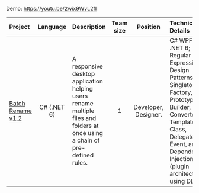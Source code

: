 Demo: https://youtu.be/2wix9WvL2fI

| Project | Language | Description | Team size | Position | Technical Details | Achievement | Time spent | Ending month |
| :-- | :-: | :-- | :-: | :-: | :-- | :-- | :-: | :-: |
| [Batch Rename v1.2](https://github.com/arren16/Projects-for-CV/edit/main/Csharp%20WPF%20-%20Batch%20Rename) | C# (.NET 6) | A responsive desktop application helping users rename multiple files and folders at once using a chain of pre-defined rules. | 1 | Developer, Designer. | C# WPF .NET 6; Regular Expression, Design Patterns: Singleton, Factory, Prototype, Builder, Converter, Template Class, Delegate & Event, and Dependency Injection (plugin architecture using DLL). | Knowledge of C# (.NET 6) and WPF UI fundamentals | About 2 weeks | 02/2024 |
